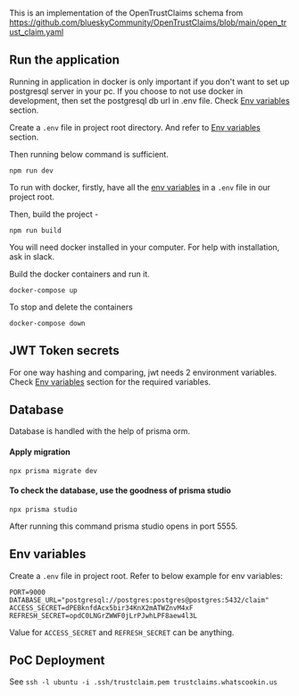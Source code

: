 This is an implementation of the OpenTrustClaims schema from https://github.com/blueskyCommunity/OpenTrustClaims/blob/main/open_trust_claim.yaml

## Run the application

Running in application in docker is only important if you don't want to set up postgresql server in your pc. If you choose to not use docker in development, then set the postgresql db url in .env file. Check [Env variables](#env-variables) section.

Create a `.env` file in project root directory. And refer to [Env variables](#env-variables) section.

Then running below command is sufficient.

```
npm run dev
```

To run with docker, firstly, have all the [env variables](#env-variables) in a `.env` file in our project root.

Then, build the project -

```
npm run build
```

You will need docker installed in your computer. For help with installation, ask in slack.

Build the docker containers and run it.

```
docker-compose up
```

To stop and delete the containers

```
docker-compose down
```

## JWT Token secrets

For one way hashing and comparing, jwt needs 2 environment variables. Check [Env variables](#env-variables) section for the required variables.

## Database

Database is handled with the help of prisma orm.

#### Apply migration

```
npx prisma migrate dev
```

#### To check the database, use the goodness of prisma studio

```
npx prisma studio
```

After running this command prisma studio opens in port 5555.

## Env variables

Create a `.env` file in project root. Refer to below example for env variables:

```
PORT=9000
DATABASE_URL="postgresql://postgres:postgres@postgres:5432/claim"
ACCESS_SECRET=dPEBknfdAcx5bir34KnX2mATWZnvM4xF
REFRESH_SECRET=opdC0LNGrZWWF0jLrPJwhLPF8aew4l3L
```

Value for `ACCESS_SECRET` and `REFRESH_SECRET` can be anything.

## PoC Deployment

See `ssh -l ubuntu -i .ssh/trustclaim.pem trustclaims.whatscookin.us`
